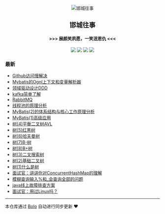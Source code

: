 <p align="center"><img alt="邯城往事" src="https://img.hacpai.com/file/2019/11/guohui-e67e7b3b.png"></p><h2 align="center">
邯城往事
</h2>

<h4 align="center">               >>>  展颜笑夙愿，一笑泯恩仇 <<<</h4>
<p align="center"><a title="邯城往事" target="_blank" href="https://github.com/cuijianzhe/bolo-blog"><img src="https://img.shields.io/github/last-commit/cuijianzhe/bolo-blog.svg?style=flat-square&color=FF9900"></a>
<a title="GitHub repo size in bytes" target="_blank" href="https://github.com/cuijianzhe/bolo-blog"><img src="https://img.shields.io/github/repo-size/cuijianzhe/bolo-blog.svg?style=flat-square"></a>
<a title="Bolo Version" target="_blank" href="https://github.com/adlered/bolo-solo"><img src="https://img.shields.io/badge/bolo-v2.5 稳定版-f1e05a.svg?style=flat-square&color=blueviolet"></a>
<a title="Hits" target="_blank" href="https://github.com/88250/hits"><img src="https://hits.b3log.org/cuijianzhe/bolo-blog.svg"></a></p>

### 最新

* [Github访问慢解决](https://117.50.64.121/articles/2022/05/18/1652873200269.html)
* [Mybatis的Ognl上下文和变量解析器](https://117.50.64.121/articles/2022/05/17/1652767269945.html)
* [领域驱动设计DDD](https://117.50.64.121/articles/2022/05/16/1652693849412.html)
* [kafka简单了解](https://117.50.64.121/articles/2022/04/12/1649756136376.html)
* [RabbitMQ](https://117.50.64.121/articles/2022/04/12/1649754076067.html)
* [线程池的原理分析](https://117.50.64.121/articles/2022/04/11/1649663914943.html)
* [MyBatis(2)的体系结构与核心工作原理分析](https://117.50.64.121/articles/2022/04/11/1649659873822.html)
* [MyBatis(1)高级应用](https://117.50.64.121/articles/2022/04/11/1649659669550.html)
* [树(4)平衡二叉树AVL](https://117.50.64.121/articles/2022/04/08/1649399935384.html)
* [树(5)红黑树](https://117.50.64.121/articles/2022/04/08/1649401112733.html)
* [树(6)哈夫曼树](https://117.50.64.121/articles/2022/04/08/1649401258520.html)
* [树(7)B-树](https://117.50.64.121/articles/2022/04/08/1649401388460.html)
* [树(8)B+树](https://117.50.64.121/articles/2022/04/08/1649401457496.html)
* [树(3)二叉搜索树](https://117.50.64.121/articles/2022/04/08/1649399838593.html)
* [树(2)基础二叉树](https://117.50.64.121/articles/2022/04/08/1649398871841.html)
* [树(1)什么是树](https://117.50.64.121/articles/2022/04/08/1649398380957.html)
* [面试官：讲讲你对ConcurrentHashMap的理解](https://117.50.64.121/articles/2022/04/03/1648949875595.html)
* [模糊查询输入%和_会查询全部的问题](https://117.50.64.121/articles/2022/04/01/1648780777601.html)
* [java线上故障排查方案](https://117.50.64.121/articles/2022/03/31/1648720724120.html)
* [面试官：用过Linux吗？](https://117.50.64.121/articles/2022/03/31/1648709836067.html)



---

本仓库通过 [Bolo](https://github.com/adlered/bolo-solo) 自动进行同步更新 ❤️ 